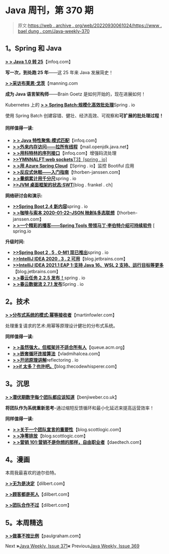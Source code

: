 # Java 周刊，第 370 期

> 原文:[https://web . archive . org/web/20220930061024/https://www . bael dung . com/Java-weekly-370](https://web.archive.org/web/20220930061024/https://www.baeldung.com/java-weekly-370)

## **1。Spring 和 Java**

[**> > Java 1.0 转 25**](https://web.archive.org/web/20220524023700/https://www.infoq.com/news/2021/01/java-turns-25/)【infoq.com】

**写一次，到处跑 25 年**——这 25 年来 Java 发展简史！

[**> >采访布莱恩·戈茨**](https://web.archive.org/web/20220524023700/https://freecontent.manning.com/interview-with-brian-goetz/)【manning.com

**成为 Java 语言架构师**——Brain Goetz 是如何开始的，现在进展如何！

Kubernetes 上的 [**> > Spring Batch:规模化高效批处理**](https://web.archive.org/web/20220524023700/https://spring.io/blog/2021/01/27/spring-batch-on-kubernetes-efficient-batch-processing-at-scale)Spring . io

使用 Spring Batch 创建容错、健壮、经济高效、可观察和**可扩展的批处理过程！**

#### **同样值得一读:**

*   [**> > Java 特性聚焦:模式匹配**](https://web.archive.org/web/20220524023700/https://www.infoq.com/articles/java-pattern-matching/)【infoq.com】
*   [**> >外来内存访问——拉所有线程**](https://web.archive.org/web/20220524023700/https://inside.java/2021/01/25/memory-access-pulling-all-the-threads/)【mail.openjdk.java.net】
*   [**> >用科特林的序列接口**](https://web.archive.org/web/20220524023700/https://www.infoq.com/articles/enhanced-stream-kotlin-sequence)【infoq.com】增强码流处理
*   [**>>YMNNALFT:web sockets**T3】[spring . io]](https://web.archive.org/web/20220524023700/https://spring.io/blog/2021/01/25/ymnnalft-websockets)
*   [**> >用 Azure Spring Cloud**](https://web.archive.org/web/20220524023700/https://spring.io/blog/2021/01/21/bootiful-application-monitoring-with-azure-spring-cloud)【Spring . io】监控 Bootiful 应用
*   [**> >反应式休眠——入门指南**](https://web.archive.org/web/20220524023700/https://thorben-janssen.com/hibernate-reactive-getting-started-guide/)【thorben-janssen.com】
*   [**> >量纲累计用千分尺**](https://web.archive.org/web/20220524023700/https://spring.io/blog/2021/01/20/ymnnalft-dimensional-metrics-accumulation-with-micrometer)spring . io
*   [**>>JVM 桌面框架的状态:SWT**](https://web.archive.org/web/20220524023700/https://blog.frankel.ch/state-jvm-desktop-frameworks/3/)[blog . frankel . ch]

**网络研讨会和演示:**

*   [**>>Spring Boot 2.4 新内容**](https://web.archive.org/web/20220524023700/https://spring.io/blog/2021/01/17/what-s-new-in-spring-boot-2-4)spring . io
*   [**> >咖啡与索本 2020-01-22–JSON 映射&多态联想**](https://web.archive.org/web/20220524023700/https://thorben-janssen.com/coffee-with-thorben-2020-01-22-json-mapp/)【thorben-janssen.com】
*   [**> >一个精彩的播客——Spring Tools 带领马丁·李伯特介绍可持续软件**](https://web.archive.org/web/20220524023700/https://spring.io/blog/2021/01/21/a-bootiful-podcast-spring-tools-lead-martin-lippert-on-sustainable-software) [ spring.io

**升级时间:**

*   [**>>Spring Boot 2 . 5 . 0-M1 现已推出**](https://web.archive.org/web/20220524023700/https://spring.io/blog/2021/01/21/spring-boot-2-5-0-m1-available-now)spring . io
*   [**>>IntelliJ IDEA 2020 . 3 . 2 可用**](https://web.archive.org/web/20220524023700/https://blog.jetbrains.com/idea/2021/01/intellij-idea-2020-3-2/)【blog.jetbrains.com】
*   [**>>IntelliJ IDEA 2021.1 EAP 1:支持 Java 16、WSL 2 支持、运行目标等更多**](https://web.archive.org/web/20220524023700/https://blog.jetbrains.com/idea/2021/01/intellij-idea-2021-1-eap-1/)【blog.jetbrains.com】
*   [**> >春云任务 2.2.5 发布！**](https://web.archive.org/web/20220524023700/https://spring.io/blog/2021/01/25/spring-cloud-task-2-2-5-release)spring . io
*   [**> >春云数据流 2.7.1 发布**](https://web.archive.org/web/20220524023700/https://spring.io/blog/2021/01/25/spring-cloud-data-flow-2-7-1-released)Spring . io

## **2。技术**

[**> >分布式系统的模式:幂等接收者**](https://web.archive.org/web/20220524023700/https://martinfowler.com/articles/patterns-of-distributed-systems/idempotent-receiver.html)【martinfowler.com】

处理重复请求的艺术:用幂等原理设计健壮的分布式系统。

**同样值得一读:**

*   [**> >虽然强大，但框架并不适合所有人**](https://web.archive.org/web/20220524023700/https://queue.acm.org/detail.cfm?id=3447806)【queue.acm.org】
*   [**> >嵌套循环连接算法**](https://web.archive.org/web/20220524023700/https://vladmihalcea.com/nested-loop-join-algorithm/?unapproved=88177&moderation-hash=800faccd3a3d000991a743592e71c34f#comment-88177)【vladmihalcea.com】
*   [**> >开闭原理讲解**](https://web.archive.org/web/20220524023700/https://reflectoring.io/open-closed-principle-explained/)reflectoring . io
*   [**>>if 太多？也许吧。**](https://web.archive.org/web/20220524023700/https://blog.thecodewhisperer.com/permalink/too-many-ifs)【blog.thecodewhisperer.com】

## **3。沉思**

[**> >潜伏期数字每个团队都应该知道**](https://web.archive.org/web/20220524023700/https://benjiweber.co.uk/blog/2021/01/23/latency-numbers-every-team-should-know/)【benjiweber.co.uk】

**将团队作为系统重新思考**–通过缩短反馈循环和最小化延迟来提高运营效率！

**同样值得一读:**

*   [**> >关于一个团队宣言的重要性**](https://web.archive.org/web/20220524023700/https://blog.scottlogic.com/2021/01/26/on-the-importance-of-a-team-manifesto.html)【blog.scottlogic.com】
*   [**> >净零排放**](https://web.archive.org/web/20220524023700/https://blog.scottlogic.com/2021/01/21/energy-panel-event.html)【blog.scottlogic.com】
*   [**> >营销 101:营销不是你想的那样，自由职业者**](https://web.archive.org/web/20220524023700/https://daedtech.com/marketing-101-marketing-isnt-what-you-think-it-is-freelancers/)【daedtech.com】

## **4。漫画**

本周我最喜欢的迪尔伯特。

[**> >无为是决定**](https://web.archive.org/web/20220524023700/https://dilbert.com/strip/2021-01-27)【dilbert.com】

[**> >顾客都是死人**](https://web.archive.org/web/20220524023700/https://dilbert.com/strip/2021-01-25)【dilbert.com】

[**> >团队合作不过**](https://web.archive.org/web/20220524023700/https://dilbert.com/strip/2021-01-26)【dilbert.com】

## **5。本周精选**

**[> >做事不按比例](https://web.archive.org/web/20220524023700/http://www.paulgraham.com/ds.html)**【paulgraham.com】

Next **»**[Java Weekly, Issue 371](/web/20220524023700/https://www.baeldung.com/java-weekly-371)**«** Previous[Java Weekly, Issue 369](/web/20220524023700/https://www.baeldung.com/java-weekly-369)